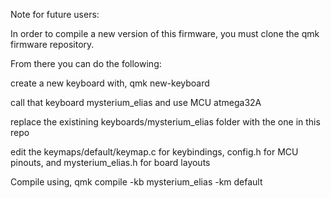 Note for future users:

In order to compile a new version of this firmware, you must clone the qmk firmware repository.

From there you can do the following:

create a new keyboard with, qmk new-keyboard

call that keyboard mysterium_elias and use MCU atmega32A

replace the existining keyboards/mysterium_elias folder with the one in this repo

edit the keymaps/default/keymap.c for keybindings, config.h for MCU pinouts, and mysterium_elias.h for board layouts

Compile using, qmk compile -kb mysterium_elias -km default
